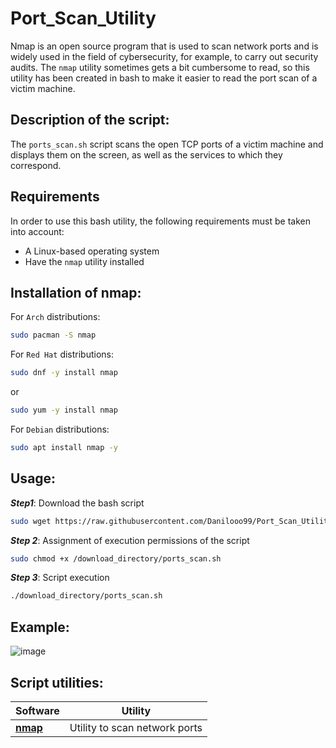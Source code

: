 # Port_Scan_Utility

Nmap is an open source program that is used to scan network ports and is widely used in the field of cybersecurity, for example, to carry out security audits. The ```nmap``` utility sometimes gets a bit cumbersome to read, so this utility has been created in bash to make it easier to read the port scan of a victim machine.

## Description of the script:

The ```ports_scan.sh``` script scans the open TCP ports of a victim machine and displays them on the screen, as well as the services to which they correspond.

## Requirements

In order to use this bash utility, the following requirements must be taken into account:

- A Linux-based operating system
- Have the ```nmap``` utility installed


## Installation of nmap:

For ```Arch``` distributions:
```bash
sudo pacman -S nmap
```

For ```Red Hat``` distributions:
```bash
sudo dnf -y install nmap
```

or


```bash
sudo yum -y install nmap
```

For ```Debian``` distributions:
```bash
sudo apt install nmap -y
```


## Usage:
***Step1***: Download the bash script
```bash
sudo wget https://raw.githubusercontent.com/Danilooo99/Port_Scan_Utility/master/script/ports_scan.sh
```

***Step 2***: Assignment of execution permissions of the script
```bash
sudo chmod +x /download_directory/ports_scan.sh
```

***Step 3***: Script execution
```bash
./download_directory/ports_scan.sh
```

## Example:

![image](https://user-images.githubusercontent.com/55488676/197856788-e15b93c0-3593-4d0e-ab2a-89db5f9a67d6.png)


## Script utilities:

| Software                                                              | Utility                       |
| --------------------------------------------------------------------- | ----------------------------- |
| **[nmap](https://nmap.org/)**                                         | Utility to scan network ports |

